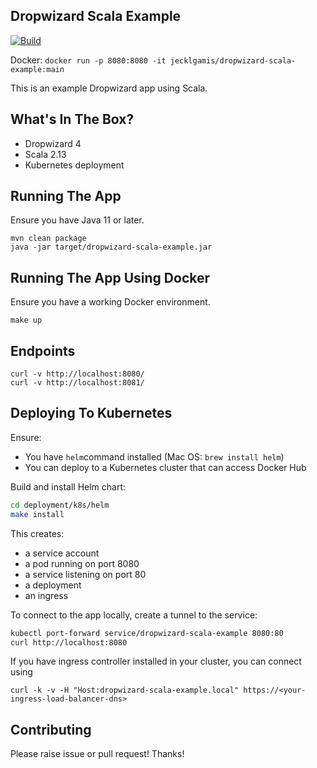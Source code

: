 ## Dropwizard Scala Example

[![Build](https://github.com/jecklgamis/dropwizard-scala-example/actions/workflows/build.yml/badge.svg)](https://github.com/jecklgamis/dropwizard-scala-example/actions/workflows/build.yml)

Docker: `docker run -p 8080:8080 -it jecklgamis/dropwizard-scala-example:main`

This is an example Dropwizard app using Scala.

## What's In The Box?

* Dropwizard 4
* Scala 2.13
* Kubernetes deployment

## Running The App

Ensure you have Java 11 or later.

```
mvn clean package
java -jar target/dropwizard-scala-example.jar
```

## Running The App Using Docker

Ensure you have a working Docker environment.

```
make up
```

## Endpoints

```
curl -v http://localhost:8080/
curl -v http://localhost:8081/
```

## Deploying To Kubernetes

Ensure:

* You have `helm`command installed (Mac OS: `brew install helm`)
* You can deploy to a Kubernetes cluster that can access Docker Hub

Build and install Helm chart:

```bash
cd deployment/k8s/helm
make install 
```

This creates:

* a service account
* a pod running on port 8080
* a service listening on port 80
* a deployment
* an ingress 

To connect to the app locally, create a tunnel to the service:

```bash
kubectl port-forward service/dropwizard-scala-example 8080:80
curl http://localhost:8080
```

If you have ingress controller installed in your cluster, you can connect using

````
curl -k -v -H "Host:dropwizard-scala-example.local" https://<your-ingress-load-balancer-dns>
````

## Contributing

Please raise issue or pull request! Thanks!


